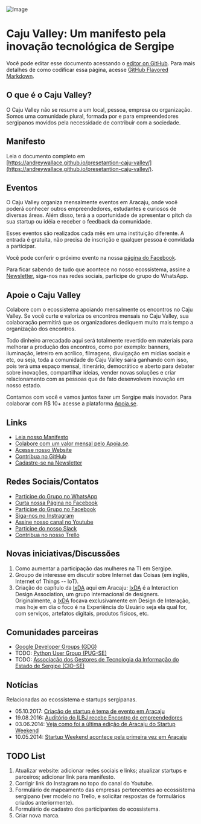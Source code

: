 ![Image](https://lh4.googleusercontent.com/tvMinCOcUAcWsxZA9b4OdVxbVgfD4n5GoB8WGkjRUd0SntR1xmmcR161LXJEr3vllV1lad1bOw=w1676)
# Caju Valley: Um manifesto pela inovação tecnológica de Sergipe
Você pode editar esse documento acessando o [editor on GitHub](https://github.com/CajuValley/cajuvalley/edit/master/README.md). Para mais detalhes de como codificar essa página, acesse [GitHub Flavored Markdown](https://guides.github.com/features/mastering-markdown/).

## O que é o Caju Valley?
O Caju Valley não se resume a um local, pessoa, empresa ou organização. Somos uma comunidade plural, formada por e para empreendedores sergipanos movidos pela necessidade de contribuir com a sociedade.

## Manifesto
Leia o documento completo em [https://andreywallace.github.io/presetantion-caju-valley/](https://andreywallace.github.io/presetantion-caju-valley/).

## Eventos
O Caju Valley organiza mensalmente eventos em Aracaju, onde você poderá conhecer outros empreendedores, estudantes e curiosos de diversas áreas. Além disso, terá a a oportunidade de apresentar o pitch da sua startup ou idéia e receber o feedback da comunidade. 

Esses eventos são realizados cada mês em uma instituição diferente. A entrada é gratuita, não precisa de inscrição e qualquer pessoa é convidada a participar.

Você pode conferir o próximo evento na nossa [página do Facebook](https://www.facebook.com/pg/cajuvalley/events). 

Para ficar sabendo de tudo que acontece no nosso ecossistema, assine a [Newsletter](https://goo.gl/P9GpvF), siga-nos nas redes sociais, participe do grupo do WhatsApp.

## Apoie o Caju Valley
Colabore com o ecossistema apoiando mensalmente os encontros no Caju Valley.
Se você curte e valoriza os encontros mensais no Caju Valley, sua colaboração permitirá que os organizadores dediquem muito mais tempo a organização dos encontros.

Todo dinheiro arrecadado aqui será totalmente revertido em materiais para melhorar a produção dos encontros, como por exemplo: banners, iluminação, letreiro em acrílico, filmagens, divulgação em mídias sociais e etc, ou seja, toda a comunidade do Caju Valley sairá ganhando com isso, pois terá uma espaço mensal, itinerário, democrático e aberto para debater sobre inovações, compartilhar ideias, vender novas soluções e criar relacionamento com as pessoas que de fato desenvolvem inovação em nosso estado. 

Contamos com você e vamos juntos fazer um Sergipe mais inovador. Para colaborar com R$ 10+ acesse a plataforma [Apoia.se](https://apoia.se/cajuvalley).

## Links
- [Leia nosso Manifesto](https://andreywallace.github.io/presetantion-caju-valley/) 
- [Colabore com um valor mensal pelo Apoia.se](https://apoia.se/cajuvalley).
- [Acesse nosso Website](http://www.cajuvalley.com.br)
- [Contribua no GitHub](https://github.com/cajuvalley)
- [Cadastre-se na Newsletter](https://goo.gl/P9GpvF)

## Redes Sociais/Contatos
- [Participe do Grupo no WhatsApp](https://goo.gl/jrfg8H)
- [Curta nossa Página no Facebook](https://www.facebook.com/cajuvalley/)
- [Participe do Grupo no Facebook](https://www.facebook.com/groups/startup-aracaju)
- [Siga-nos no Instragram](https://www.instagram.com/cajuvalley/)
- [Assine nosso canal no Youtube](https://www.youtube.com/cajuvalley)
- [Participe do nosso Slack](https://cajuvalley.slack.com)
- [Contribua no nosso Trello](https://trello.com/b/BlS9kUux/caju-valley)

## Novas iniciativas/Discussões
1. Como aumentar a participação das mulheres na TI em Sergipe.
2. Groupo de interesse em discutir sobre Internet das Coisas (em inglês, Internet of Things -- IoT).
3. Criação do capítulo da [IxDA](https://ixda.org/) aqui em Aracaju: [IxDA](https://ixda.org/) é a Interaction Design Association, um grupo internacional de designers. Originalmente, a [IxDA](https://ixda.org/) focava exclusivamente em Design de Interação, mas hoje em dia o foco é na Experiência do Usuário seja ela qual for, com serviços, artefatos digitais, produtos físicos, etc.

## Comunidades parceiras
- [Google Developer Groups (GDG)](http://www.gdgaracaju.com.br)
- TODO: [Python User Group (PUG-SE)](http://se.python.org.br/)
- TODO: [Associação dos Gestores de Tecnologia da Informação do Estado de Sergipe (CIO-SE)](https://cio-se.org.br/)

## Notícias
Relacionadas ao ecossistema e startups sergipanas.
- 05.10.2017: [Criação de startup é tema de evento em Aracaju](https://g1.globo.com/se/sergipe/noticia/criacao-de-startup-e-tema-de-evento-em-aracaju.ghtml)
- 19.08.2016: [Auditório do ILBJ recebe Encontro de empreendedores](http://politicaemfoco.net.br/auditorio-do-ilbj-recebe-encontro-de-empreendedores/)
- 03.06.2014: [Veja como foi a última edição de Aracaju do Startup Weekend](https://startupi.com.br/2014/06/veja-como-foi-ultima-edicao-de-aracaju-startup-weekend/)
- 10.05.2014: [Startup Weekend acontece pela primeira vez em Aracaju](http://www.infonet.com.br/noticias/economia//ler.asp?id=158958)

## TODO List
1. Atualizar website: adicionar redes sociais e links; atualizar startups e parceiros; adicionar link para manifesto.
2. Corrigir link do Instagram no topo do canal do Youtube.
3. Formulário de mapeamento das empresas pertencentes ao ecossistema sergipano (ver modelo no Trello, e solicitar respostas de formulários criados anteriormente).
4. Formulário de cadastro dos participantes do ecossistema.
5. Criar nova marca.
